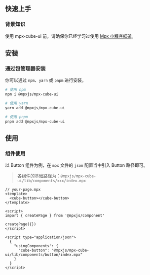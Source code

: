 ## 快速上手

<card>

### 背景知识

使用 mpx-cube-ui 前，请确保你已经学习过使用 [Mpx 小程序框架](https://www.mpxjs.cn/)。

</card>

## 安装

<card>

### 通过包管理器安装

你可以通过 `npm`、`yarn` 或 `pnpm` 进行安装。

```bash
# 使用 npm
npm i @mpxjs/mpx-cube-ui

# 使用 yarn
yarn add @mpxjs/mpx-cube-ui

# 使用 pnpm
pnpm add @mpxjs/mpx-cube-ui
```

</card>

## 使用

<card>

### 组件使用

以 Button 组件为例，在 `mpx` 文件的 `json` 配置当中引入 Button 路径即可。

> 各组件的基础路径为：`@mpxjs/mpx-cube-ui/lib/components/xxx/index.mpx `

```vue
// your-page.mpx
<template>
  <cube-button></cube-button>
</template>

<script>
import { createPage } from '@mpxjs/component'

createPage({})
</script>

<script type="application/json">
  {
    "usingComponents": {
      "cube-button": "@mpxjs/mpx-cube-ui/lib/components/button/index.mpx"
    }
  }
</script>
```

</card>
